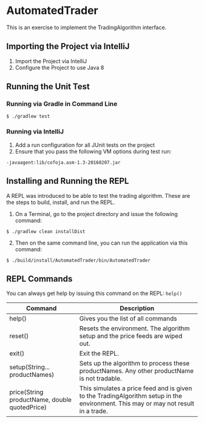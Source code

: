 # AutomatedTrader

This is an exercise to implement the TradingAlgorithm interface.

## Importing the Project via IntelliJ

1. Import the Project via IntelliJ
2. Configure the Project to use Java 8

## Running the Unit Test

### Running via Gradle in Command Line

```
$ ./gradlew test
```

### Running via IntelliJ

1. Add a run configuration for all JUnit tests on the project
2. Ensure that you pass the following VM options during test run:

```
-javaagent:lib/cofoja.asm-1.3-20160207.jar
```

## Installing and Running the REPL

A REPL was introduced to be able to test the trading algorithm. These are the steps to build, install, and run the REPL.

1. On a Terminal, go to the project directory and issue the following command:
```
$ ./gradlew clean installDist
```
2. Then on the same command line, you can run the application via this command:
```
$ ./build/install/AutomatedTrader/bin/AutomatedTrader
```

## REPL Commands

You can always get help by issuing this command on the REPL: ```help()```

|Command|Description|
|-------|-----------|
|help() | Gives you the list of all commands |
|reset()| Resets the environment. The algorithm setup and the price feeds are wiped out.|
|exit() | Exit the REPL.|
|setup(String... productNames) | Sets up the algorithm to process these productNames. Any other productName is not tradable.|
|price(String productName, double quotedPrice) | This simulates a price feed and is given to the TradingAlgorithm setup in the environment. This may or may not result in a trade.|


